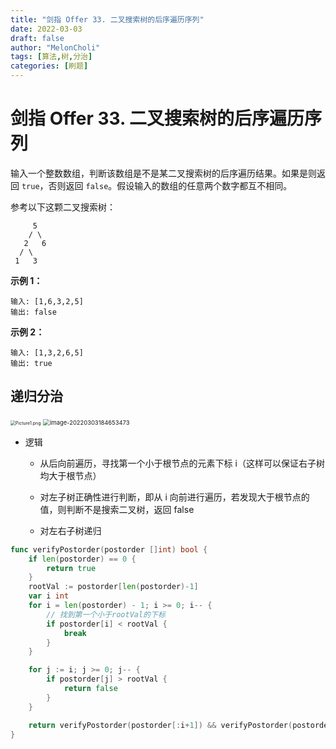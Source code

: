 ```yaml
---
title: "剑指 Offer 33. 二叉搜索树的后序遍历序列"
date: 2022-03-03
draft: false
author: "MelonCholi"
tags: [算法,树,分治]
categories: [刷题]
---
```


# 剑指 Offer 33. 二叉搜索树的后序遍历序列

输入一个整数数组，判断该数组是不是某二叉搜索树的后序遍历结果。如果是则返回 `true`，否则返回 `false`。假设输入的数组的任意两个数字都互不相同。

参考以下这颗二叉搜索树：

```
     5
    / \
   2   6
  / \
 1   3
```

**示例 1：**

```
输入: [1,6,3,2,5]
输出: false
```

**示例 2：**

```
输入: [1,3,2,6,5]
输出: true
```

## 递归分治

<img src="https://markdown-1303167219.cos.ap-shanghai.myqcloud.com/4a2780853b72a0553194773ff65c8c81ddcc4ee5d818cb3528d5f8dd5fa3b6d8-Picture1.png" alt="Picture1.png" style="zoom:50%;" />

<img src="https://markdown-1303167219.cos.ap-shanghai.myqcloud.com/image-20220303184653473.png" alt="image-20220303184653473" style="zoom: 67%;" />

- 逻辑

    - 从后向前遍历，寻找第一个小于根节点的元素下标 i（这样可以保证右子树均大于根节点）

    - 对左子树正确性进行判断，即从 i 向前进行遍历，若发现大于根节点的值，则判断不是搜索二叉树，返回 false

    - 对左右子树递归

```go
func verifyPostorder(postorder []int) bool {
	if len(postorder) == 0 {
		return true
	}
	rootVal := postorder[len(postorder)-1]
	var i int
	for i = len(postorder) - 1; i >= 0; i-- {
		// 找到第一个小于rootVal的下标
		if postorder[i] < rootVal {
			break
		}
	}

	for j := i; j >= 0; j-- {
		if postorder[j] > rootVal {
			return false
		}
	}

	return verifyPostorder(postorder[:i+1]) && verifyPostorder(postorder[i+1:len(postorder)-1])
}
```

